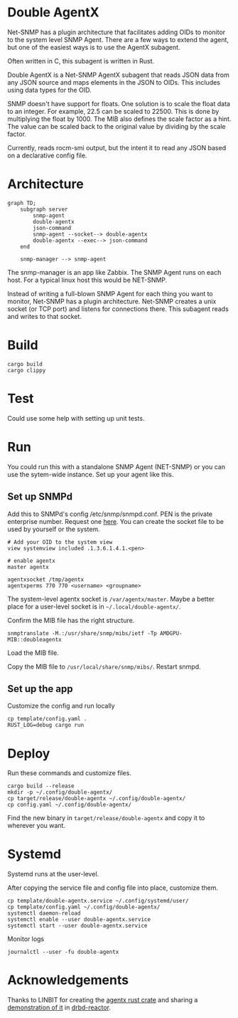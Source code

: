 # Double AgentX

Net-SNMP has a plugin architecture that facilitates adding OIDs to monitor to
the system level SNMP Agent.  There are a few ways to extend the agent, but one
of the easiest ways is to use the AgentX subagent.

Often written in C, this subagent is written in Rust.

Double AgentX is a Net-SNMP AgentX subagent that reads JSON data from any 
JSON source and maps elements in the JSON to OIDs.  This includes using data
types for the OID.

SNMP doesn't have support for floats.  One solution is to scale the float data
to an integer.  For example, 22.5 can be scaled to 22500.  This is done by 
multiplying the float by 1000.  The MIB also defines the scale factor as a
hint.  The value can be scaled back to the original value by dividing by the
scale factor. 

Currently, reads rocm-smi output, but the intent it to read any JSON based 
on a declarative config file.

# Architecture

```mermaid
graph TD;
    subgraph server
        snmp-agent
        double-agentx
        json-command
        snmp-agent --socket--> double-agentx
        double-agentx --exec--> json-command
    end

    snmp-manager --> snmp-agent
```

The snmp-manager is an app like Zabbix.  The SNMP Agent runs on each host.  For
a typical linux host this would be NET-SNMP.

Instead of writing a full-blown SNMP Agent for each thing you want to monitor,
Net-SNMP has a plugin architecture.  Net-SNMP creates a unix socket (or TCP 
port) and listens for connections there.  This subagent reads and writes to
that socket.

# Build

```shell
cargo build
cargo clippy
```


# Test

Could use some help with setting up unit tests.


# Run

You could run this with a standalone SNMP Agent (NET-SNMP) or you can use the
sytem-wide instance.  Set up your agent like this.

## Set up SNMPd

Add this to SNMPd's config /etc/snmp/snmpd.conf.  PEN is the private enterprise
number.  Request one [here](https://www.iana.org/assignments/enterprise-numbers/).
You can create the socket file to be used by yourself or the system.

```
# Add your OID to the system view
view systemview included .1.3.6.1.4.1.<pen>

# enable agentx
master agentx

agentxsocket /tmp/agentx
agentxperms 770 770 <username> <groupname>
```

The system-level agentx socket is `/var/agentx/master`.  Maybe a better place 
for a user-level socket is in `~/.local/double-agentx/`.

Confirm the MIB file has the right structure.

```shell
snmptranslate -M.:/usr/share/snmp/mibs/ietf -Tp AMDGPU-MIB::doubleagentx
```

Load the MIB file.

Copy the MIB file to `/usr/local/share/snmp/mibs/`.  Restart snmpd.


## Set up the app

Customize the config and run locally

```
cp template/config.yaml .
RUST_LOG=debug cargo run
```

# Deploy

Run these commands and customize files.

```shell
cargo build --release
mkdir -p ~/.config/double-agentx/
cp target/release/double-agentx ~/.config/double-agentx/
cp config.yaml ~/.config/double-agentx/
```

Find the new binary in `target/release/double-agentx` and copy it to wherever you want.


# Systemd

Systemd runs at the user-level.

After copying the service file and config file into place, customize them. 

```shell
cp template/double-agentx.service ~/.config/systemd/user/
cp template/config.yaml ~/.config/double-agentx/
systemctl daemon-reload
systemctl enable --user double-agentx.service
systemctl start --user double-agentx.service
```

Monitor logs

```shell
journalctl --user -fu double-agentx
```

# Acknowledgements

Thanks to LINBIT for creating the [agentx rust crate](https://crates.io/crates/agentx) and sharing a 
[demonstration of it](https://github.com/LINBIT/drbd-reactor/blob/master/src/plugin/agentx.rs) 
in [drbd-reactor](https://github.com/LINBIT/drbd-reactor/blob/master/src/plugin/agentx.rs).
